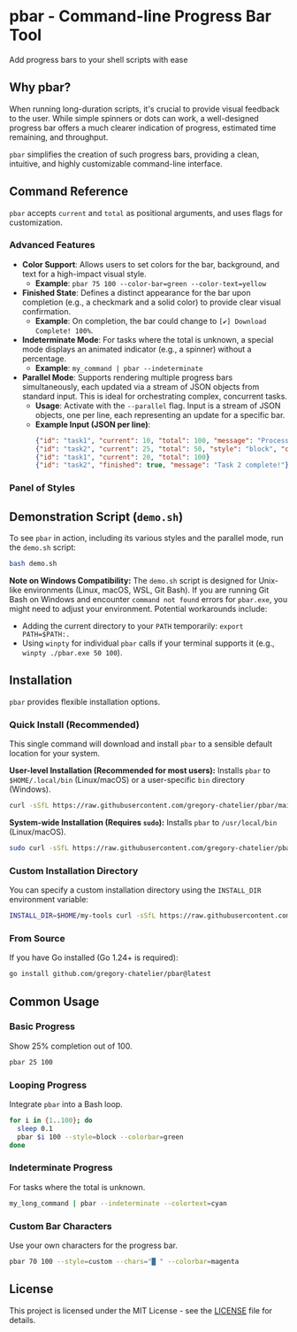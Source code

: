# pbar - Command-line Progress Bar Tool

Add progress bars to your shell scripts with ease

## Why pbar?

When running long-duration scripts, it's crucial to provide visual feedback to the user. While simple spinners or dots can work, a well-designed progress bar offers a much clearer indication of progress, estimated time remaining, and throughput.

`pbar` simplifies the creation of such progress bars, providing a clean, intuitive, and highly customizable command-line interface.

## Command Reference

`pbar` accepts `current` and `total` as positional arguments, and uses flags for customization.

### Advanced Features

- **Color Support**: Allows users to set colors for the bar, background, and text for a high-impact visual style.
    - **Example**: `pbar 75 100 --color-bar=green --color-text=yellow`
- **Finished State**: Defines a distinct appearance for the bar upon completion (e.g., a checkmark and a solid color) to provide clear visual confirmation.
    - **Example**: On completion, the bar could change to `[✔] Download Complete! 100%`.
- **Indeterminate Mode**: For tasks where the total is unknown, a special mode displays an animated indicator (e.g., a spinner) without a percentage.
    - **Example**: `my_command | pbar --indeterminate`
- **Parallel Mode**: Supports rendering multiple progress bars simultaneously, each updated via a stream of JSON objects from standard input. This is ideal for orchestrating complex, concurrent tasks.
    - **Usage**: Activate with the `--parallel` flag. Input is a stream of JSON objects, one per line, each representing an update for a specific bar.
    - **Example Input (JSON per line)**:
        ```json
        {"id": "task1", "current": 10, "total": 100, "message": "Processing task 1..."}
        {"id": "task2", "current": 25, "total": 50, "style": "block", "colorBar": "blue"}
        {"id": "task1", "current": 20, "total": 100}
        {"id": "task2", "finished": true, "message": "Task 2 complete!"}
        ```

### Panel of Styles

## Demonstration Script (`demo.sh`)

To see `pbar` in action, including its various styles and the parallel mode, run the `demo.sh` script:

```bash
bash demo.sh
```

**Note on Windows Compatibility:** The `demo.sh` script is designed for Unix-like environments (Linux, macOS, WSL, Git Bash). If you are running Git Bash on Windows and encounter `command not found` errors for `pbar.exe`, you might need to adjust your environment. Potential workarounds include:

*   Adding the current directory to your `PATH` temporarily: `export PATH=$PATH:.`
*   Using `winpty` for individual `pbar` calls if your terminal supports it (e.g., `winpty ./pbar.exe 50 100`).

## Installation

`pbar` provides flexible installation options.

### Quick Install (Recommended)

This single command will download and install `pbar` to a sensible default location for your system.

**User-level Installation (Recommended for most users):**
Installs `pbar` to `$HOME/.local/bin` (Linux/macOS) or a user-specific `bin` directory (Windows).

```bash
curl -sSfL https://raw.githubusercontent.com/gregory-chatelier/pbar/main/install.sh | sh
```

**System-wide Installation (Requires `sudo`):**
Installs `pbar` to `/usr/local/bin` (Linux/macOS).

```bash
sudo curl -sSfL https://raw.githubusercontent.com/gregory-chatelier/pbar/main/install.sh | sh
```

### Custom Installation Directory

You can specify a custom installation directory using the `INSTALL_DIR` environment variable:

```bash
INSTALL_DIR=$HOME/my-tools curl -sSfL https://raw.githubusercontent.com/gregory-chatelier/pbar/main/install.sh | sh
```

### From Source

If you have Go installed (Go 1.24+ is required):

```bash
go install github.com/gregory-chatelier/pbar@latest
```

## Common Usage

### Basic Progress

Show 25% completion out of 100.

```bash
pbar 25 100
```

### Looping Progress

Integrate `pbar` into a Bash loop.

```bash
for i in {1..100}; do
  sleep 0.1
  pbar $i 100 --style=block --colorbar=green
done
```

### Indeterminate Progress

For tasks where the total is unknown.

```bash
my_long_command | pbar --indeterminate --colortext=cyan
```

### Custom Bar Characters

Use your own characters for the progress bar.

```bash
pbar 70 100 --style=custom --chars="█ " --colorbar=magenta
```

## License

This project is licensed under the MIT License - see the [LICENSE](LICENSE) file for details.
